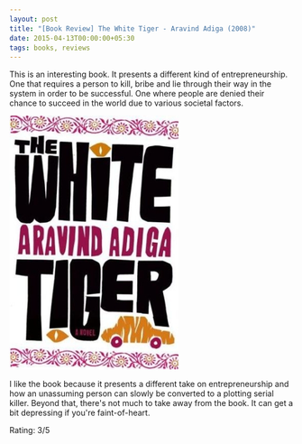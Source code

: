 ```yaml
---
layout: post
title: "[Book Review] The White Tiger - Aravind Adiga (2008)"
date: 2015-04-13T00:00:00+05:30
tags: books, reviews
---
```


This is an interesting book.
It presents a different kind of entrepreneurship.
One that requires a person to kill, bribe and lie through their way in the system in order to be successful.
One where people are denied their chance to succeed in the world due to various societal factors.

![The White Tiger (2008);The White Tiger (2008)](/img/book-cover-the-white-tiger.jpg)

I like the book because it presents a different take on entrepreneurship and how an unassuming person can slowly be converted to a plotting serial killer.
Beyond that, there's not much to take away from the book. It can get a bit depressing if you're faint-of-heart.

Rating: 3/5
